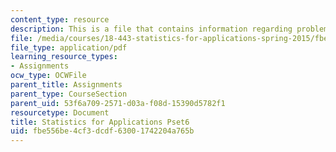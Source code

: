```yaml
---
content_type: resource
description: This is a file that contains information regarding problem set 6.
file: /media/courses/18-443-statistics-for-applications-spring-2015/fbe556be4cf3dcdf63001742204a765b_MIT18_443S15_Pset6.pdf
file_type: application/pdf
learning_resource_types:
- Assignments
ocw_type: OCWFile
parent_title: Assignments
parent_type: CourseSection
parent_uid: 53f6a709-2571-d03a-f08d-15390d5782f1
resourcetype: Document
title: Statistics for Applications Pset6
uid: fbe556be-4cf3-dcdf-6300-1742204a765b
---
```

